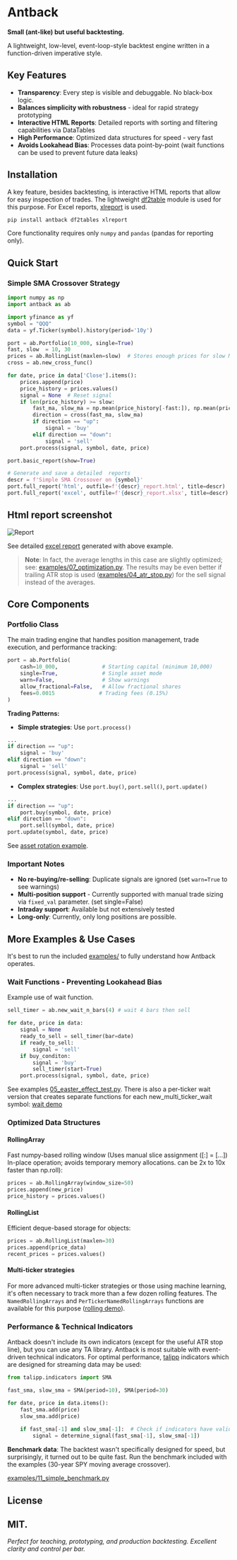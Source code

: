 # Antback

**Small (ant-like) but useful backtesting.**

A lightweight, low-level, event-loop-style backtest engine written in a function-driven imperative style.

## Key Features
- **Transparency**: Every step is visible and debuggable. No black-box logic.
- **Balances simplicity with robustness** - ideal for rapid strategy prototyping
- **Interactive HTML Reports**: Detailed reports with sorting and filtering capabilities via DataTables
- **High Performance**: Optimized data structures for speed - very fast
-  **Avoids Lookahead Bias**: Processes data point-by-point (wait functions can be used to prevent future data leaks)


## Installation

A key feature, besides backtesting, is interactive HTML reports that allow for easy inspection of trades. The lightweight [df2table](https://github.com/ts-kontakt/df2tables) module is used for this purpose. For Excel reports, [xlreport](https://github.com/ts-kontakt/xlreport) is used.


```bash
pip install antback df2tables xlreport
```
Core functionality requires only `numpy` and `pandas` (pandas for reporting only). 

## Quick Start

### Simple SMA Crossover Strategy

```python
import numpy as np
import antback as ab

import yfinance as yf
symbol = "QQQ"
data = yf.Ticker(symbol).history(period='10y')

port = ab.Portfolio(10_000, single=True)
fast, slow  = 10, 30
prices = ab.RollingList(maxlen=slow)  # Stores enough prices for slow MA calculation
cross = ab.new_cross_func()

for date, price in data['Close'].items():
    prices.append(price)
    price_history = prices.values()
    signal = None  # Reset signal 
    if len(price_history) >= slow:
        fast_ma, slow_ma = np.mean(price_history[-fast:]), np.mean(price_history[-slow:])
        direction = cross(fast_ma, slow_ma)
        if direction == "up":
            signal = 'buy'
        elif direction == "down":
            signal = 'sell'
    port.process(signal, symbol, date, price)

port.basic_report(show=True)

# Generate and save a detailed  reports
descr = f'Simple SMA Crossover on {symbol}'
port.full_report('html', outfile=f'{descr}_report.html', title=descr)
port.full_report('excel', outfile=f'{descr}_report.xlsx', title=descr)
```
## Html report screenshot
![Report](https://github.com/ts-kontakt/antback/blob/main/antback-report.png?raw=true)

See detailed [excel report](https://github.com/ts-kontakt/antback/blob/main/examples/portfolio-report.xlsx) generated with above example.

> **Note**: In fact, the average lengths in this case are slightly optimized; see: [examples/07_optimization.py](https://github.com/ts-kontakt/antback/blob/main/examples/07_optimization.py). The results may be even better if trailing ATR stop is used ([examples/04_atr_stop.py](https://github.com/ts-kontakt/antback/blob/main/examples/04_atr_stop.py)) for the sell signal instead of the averages.

## Core Components
### Portfolio Class

The main trading engine that handles position management, trade execution, and performance tracking:

```python
port = ab.Portfolio(
    cash=10_000,              # Starting capital (minimum 10,000)
    single=True,              # Single asset mode
    warn=False,               # Show warnings
    allow_fractional=False,   # Allow fractional shares
    fees=0.0015              # Trading fees (0.15%)
)
```

**Trading Patterns:**
- **Simple strategies**: Use ```port.process()```
```python
...
if direction == "up":
    signal = 'buy'
elif direction == "down":
    signal = 'sell'
port.process(signal, symbol, date, price)
```
- **Complex strategies**: Use `port.buy()`, `port.sell()`, `port.update()` 
```python
...
if direction == "up":
    port.buy(symbol, date, price)
elif direction == "down":
    port.sell(symbol, date, price)
port.update(symbol, date, price)
  ```
See [asset rotation example](examples/06_assets_rotation.py).

### Important Notes
- **No re-buying/re-selling**: Duplicate signals are ignored (set `warn=True` to see warnings)
- **Multi-position support** - Currently supported with manual trade sizing via `fixed_val` parameter. (set single=False)
- **Intraday support**: Available but not extensively tested
- **Long-only**: Currently, only long positions are possible.

## More Examples & Use Cases
It's best to run the included [examples/](examples/) to fully understand how Antback operates.

### Wait Functions - Preventing Lookahead Bias

Example use of wait function.

```python
sell_timer = ab.new_wait_n_bars(4) # wait 4 bars then sell

for date, price in data:
    signal = None
    ready_to_sell = sell_timer(bar=date)
    if ready_to_sell:
        signal = 'sell'
    if buy_conditon:
        signal = 'buy'
        sell_timer(start=True)
    port.process(signal, symbol, date, price)
```
See examples [05_easter_effect_test.py](https://github.com/ts-kontakt/antback/blob/main/examples/05_easter_effect_test.py).
There is also a per-ticker wait version that creates separate functions for each new_multi_ticker_wait symbol: 
[wait demo](https://github.com/ts-kontakt/antback/blob/main/examples/12_wait_example.py)

### Optimized Data Structures

#### RollingArray
Fast numpy-based rolling window  (Uses manual slice assignment ([:] = [...])	In-place operation; avoids temporary memory allocations. 
can be 2x to 10x faster than np.roll):
```python
prices = ab.RollingArray(window_size=50)
prices.append(new_price)
price_history = prices.values()
```

#### RollingList  
Efficient deque-based storage for objects:
```python
prices = ab.RollingList(maxlen=30)
prices.append(price_data)
recent_prices = prices.values()
```
#### Multi-ticker strategies

For more advanced multi-ticker strategies or those using machine learning, it's often necessary to track more than a few dozen rolling features. The ```NamedRollingArrays``` and ```PerTickerNamedRollingArrays``` functions are available for this purpose ([rolling demo](https://github.com/ts-kontakt/antback/blob/main/examples/13_rolling_demo.py)).


### Performance & Technical Indicators

Antback doesn't include its own indicators (except for the useful ATR stop line), but you can use any TA library. Antback is most suitable with event-driven technical indicators. For optimal performance, [talipp](https://github.com/femtotrader/talipp) indicators which are designed for streaming data may be used:

```python
from talipp.indicators import SMA

fast_sma, slow_sma = SMA(period=10), SMA(period=30)

for date, price in data.items():
    fast_sma.add(price)
    slow_sma.add(price)
    
    if fast_sma[-1] and slow_sma[-1]:  # Check if indicators have valid data
        signal = determine_signal(fast_sma[-1], slow_sma[-1])
```

**Benchmark data**:
The backtest wasn't specifically designed for speed, but surprisingly, it turned out to be quite fast. Run the benchmark included with the examples (30-year SPY moving average crossover).

[examples/11_simple_benchmark.py](https://github.com/ts-kontakt/antback/blob/main/examples/11_simple_benchmark.py) 


## License
MIT.
---

*Perfect for teaching, prototyping, and production backtesting. Excellent clarity and control per bar.*
